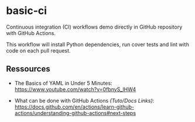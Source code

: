 # basic-ci

Continuous integration (CI) workflows demo directly in GitHub repository with GitHub Actions.

This workflow will install Python dependencies, run cover tests and lint with code on each pull request.

## Ressources

- The Basics of YAML in Under 5 Minutes: https://www.youtube.com/watch?v=0fbnyS_lHW4

- What can be done with GitHub Actions *(Tuto/Docs Links)*: https://docs.github.com/en/actions/learn-github-actions/understanding-github-actions#next-steps
